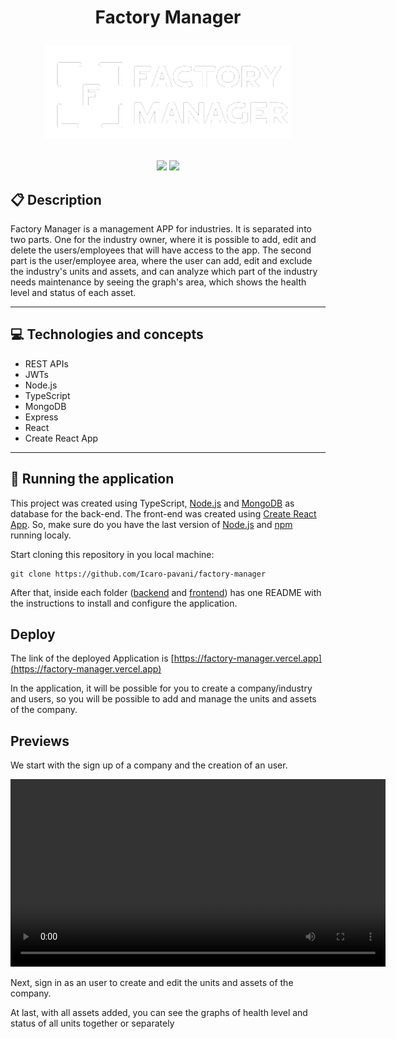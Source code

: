 # <p align = "center"> Factory Manager </p>

<div align = "center">
<img src="./front-end/public/logo.png" alt="logo" style="height: 150px"/>
</div>
<br>

<p align = "center">
   <img src="https://img.shields.io/badge/author-Icaro Pavani-4dae71?style=flat-square" />
   <img src="https://img.shields.io/github/languages/count/Icaro-pavani/factory-manager?color=4dae71&style=flat-square" />
</p>

## :clipboard: Description

Factory Manager is a management APP for industries. It is separated into two parts. One for the industry owner, where it is possible to add, edit and delete the users/employees that will have access to the app. The second part is the user/employee area, where the user can add, edit and exclude the industry's units and assets, and can analyze which part of the industry needs maintenance by seeing the graph's area, which shows the health level and status of each asset.

---

## :computer: Technologies and concepts

- REST APIs
- JWTs
- Node.js
- TypeScript
- MongoDB
- Express
- React
- Create React App

---

## 🏁 Running the application

This project was created using TypeScript, [Node.js](https://nodejs.org/en/download/) and [MongoDB](https://www.mongodb.com/) as database for the back-end. The front-end was created using [Create React App](https://github.com/facebook/create-react-app). So, make sure do you have the last version of [Node.js](https://nodejs.org/en/download/) and [npm](https://www.npmjs.com/) running localy.

Start cloning this repository in you local machine:

```
git clone https://github.com/Icaro-pavani/factory-manager
```

After that, inside each folder ([backend](https://github.com/Icaro-pavani/factory-manager/tree/main/back-end) and [frontend](https://github.com/Icaro-pavani/factory-manager/tree/main/front-end)) has one README with the instructions to install and configure the application.

## Deploy

The link of the deployed Application is [https://factory-manager.vercel.app](https://factory-manager.vercel.app)

In the application, it will be possible for you to create a company/industry and users, so you will be possible to add and manage the units and assets of the company.

## Previews

We start with the sign up of a company and the creation of an user.

<div align="center">
   <video width="600px" src="https://user-images.githubusercontent.com/40708278/195178708-68323b3e-0c6d-4aed-a7a1-579e1fab335e.mp4" control>
   </video>
</div>

Next, sign in as an user to create and edit the units and assets of the company.

At last, with all assets added, you can see the graphs of health level and status of all units together or separately
